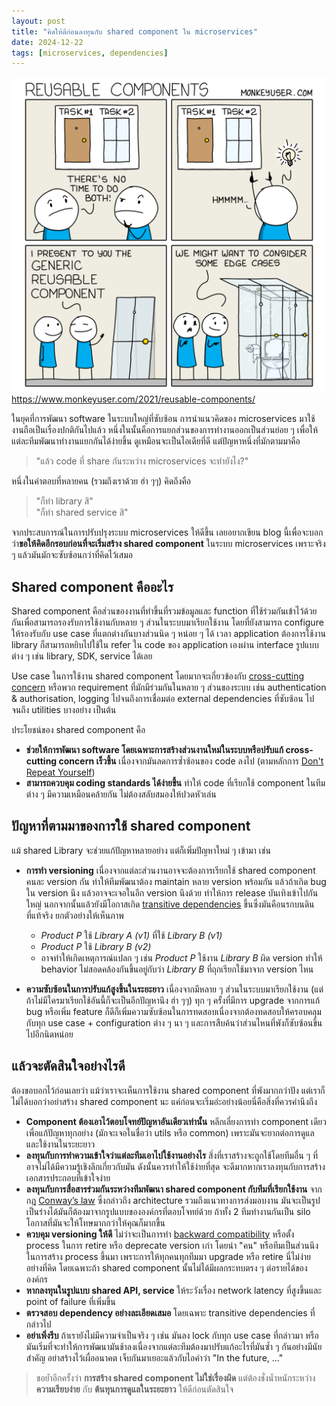 ```yaml
---
layout: post
title: "คิดให้ดีก่อนลงทุนกับ shared component ใน microservices"
date: 2024-12-22
tags: [microservices, dependencies]
---
```


![Reusable components](/assets/2024-12-22-reusable-components.png)
<https://www.monkeyuser.com/2021/reusable-components/>

ในยุคที่การพัฒนา software ในระบบใหญ่ที่ซับซ้อน การนำแนวคิดของ microservices มาใช้งานถือเป็นเรื่องปกติกันไปแล้ว หนึ่งในนั้นคือการแยกส่วนของการทำงานออกเป็นส่วนย่อย ๆ เพื่อให้แต่ละทีมพัฒนาทำงานแยกกันได้ง่ายขึ้น ดูเหมือนจะเป็นไอเดียที่ดี แต่ปัญหาหนึ่งที่มักตามมาคือ 

> "แล้ว code ที่ share กันระหว่าง microservices จะทำยังไง?"

หนึ่งในคำตอบที่หลายคน (รวมถึงเราด้วย ฮ่า ๆๆ) คิดถึงคือ 

> "ก็ทำ library สิ"  
> "ก็ทำ shared service สิ" 

จากประสบการณ์ในการปรับปรุงระบบ microservices ให้ดีขึ้น เลยอยากเขียน blog นี้เพื่อจะบอกว่า**ขอให้คิดอีกรอบก่อนที่จะเริ่มสร้าง shared component** ในระบบ microservices เพราะจริง ๆ แล้วมันมักจะซับซ้อนกว่าที่คิดไว้เสมอ

## Shared component คืออะไร
Shared component คือส่วนของงานที่ทำขึ้นที่รวมข้อมูลและ function ที่ใช้ร่วมกันเข้าไว้ด้วยกันเพื่อสามารถรองรับการใช้งานกับหลาย ๆ ส่วนในระบบมาเรียกใช้งาน โดยที่ยังสามารถ configure ให้รองรับกับ use case ที่แตกต่างกันบางส่วนนิด ๆ หน่อย ๆ ได้ เวลา application ต้องการใช้งาน library ก็สามารถหยิบไปใช้ใน refer ใน code ของ application เองผ่าน interface รูปแบบต่าง ๆ เช่น library, SDK, service ได้เลย  

Use case ในการใช้งาน shared component โดยมากจะเกี่ยวข้องกับ [cross-cutting concern](https://en.wikipedia.org/wiki/Cross-cutting_concern) หรือพวก requirement ที่มักมีร่วมกันในหลาย ๆ ส่วนของระบบ เช่น authentication & authorisation, logging ไปจนถึงการเชื่อมต่อ external dependencies ที่ซับซ้อน ไปจนถึง utilities บางอย่าง เป็นต้น  

ประโยชน์ของ shared component คือ

- **ช่วยให้การพัฒนา software โดยเฉพาะการสร้างส่วนงานใหม่ในระบบหรือปรับแก้ cross-cutting concern เร็วขึ้น** เนื่องจากมันลดการซ้ำซ้อนของ code ลงไป (ตามหลักการ [Don't Repeat Yourself](https://en.wikipedia.org/wiki/Don%27t_repeat_yourself))
- **สามารถควบคุม coding standards ได้ง่ายขึ้น** ทำให้ code ที่เรียกใช้ component ในทีมต่าง ๆ มีความเหมือนคล้ายกัน ไม่ต้องสลับสมองให้ปวดหัวเล่น  

## ปัญหาที่ตามมาของการใช้ shared component
แม้ shared Library จะช่วยแก้ปัญหาหลายอย่าง แต่ก็เพิ่มปัญหาใหม่ ๆ เข้ามา เช่น

- **การทำ versioning** เนื่องจากแต่ละส่วนงานอาจจะต้องการเรียกใช้ shared component คนละ version กัน ทำให้ทีมพัฒนาต้อง maintain หลาย version พร้อมกัน แล้วถ้าเกิด bug ใน version นึง แล้วอาจจะเจอในอีก version นึงด้วย ทำให้การ release บันเทิงเข้าไปกันใหญ่ นอกจากนั้นแล้วยังมีโอกาสเกิด [transitive dependencies](https://en.wikipedia.org/wiki/Transitive_dependency) ขึ้นซึ่งมันคือนรกบนดินที่แท้จริง ยกตัวอย่างให้เห็นภาพ

  - *Product P* ใช้ *Library A (v1)* ที่ใช้ *Library B (v1)*
  - *Product P* ใช้ *Library B (v2)*
  - อาจทำให้เกิดเหตุการณ์แปลก ๆ เช่น *Product P* ใช้งาน *Library B* ผิด version ทำให้ behavior ไม่สอดคล้องกันขึ้นอยู่กับว่า *Library B* ที่ถุกเรียกใช้มาจาก version ไหน

- **ความซับซ้อนในการปรับแก้สูงขึ้นในระยะยาว** เนื่องจากมีหลาย ๆ ส่วนในระบบมาเรียกใช้งาน (แต่ถ้าไม่มีใครมาเรียกใช้อันนี้ก็จะเป็นอีกปัญหานึง ฮ่า ๆๆ) ทุก ๆ ครั้งที่มีการ upgrade จากการแก้ bug หรือเพิ่ม feature ก็ดีก็เพิ่มความซับซ้อนในการทดสอบเนื่องจากต้องทดสอบให้ครอบคลุมกับทุก use case + configuration ต่าง ๆ นา ๆ  และการสืบค้นว่าส่วนไหนที่พังก็ซับซ้อนขึ้นไปอีกนิดหน่อย

## แล้วจะตัดสินใจอย่างไรดี
ต้องขอบอกไว้ก่อนเลยว่า แม้ว่าเราจะเห็นการใช้งาน shared component ที่พังมากกว่าปัง แต่เราก็ไม่ได้บอกว่าอย่าสร้าง shared component นะ แค่ก่อนจะเริ่มอ่ะอย่างน้อยนี่คือสิ่งที่ควรคำนึงถึง

- **Component ต้องเอาไว้ตอบโจทย์ปัญหาอันเดียวเท่านั้น** หลีกเลี่ยงการทำ component เดียวเพื่อแก้ปัญหาทุกอย่าง (มักจะเจอในชื่อว่า utils หรือ common) เพราะมันจะยากต่อการดูแลและใช้งานในระยะยาว
- **ลงทุนกับการทำความเข้าใจว่าแต่ละทีมเอาไปใช้งานอย่างไร** สิ่งที่เราสร้างจะถูกใช้โดยทีมอื่น ๆ ที่อาจไม่ได้มีความรู้เชิงลึกเกี่ยวกับมัน ดังนั้นควรทำให้ใช้ง่ายที่สุด จะดีมากหากเราลงทุนกับการสร้างเอกสารประกอบที่เข้าใจง่าย
- **ลงทุนกับการสื่อสารร่วมกันระหว่างทีมพัฒนา shared component กับทีมที่เรียกใช้งาน** จากกฎ [Conway’s law](https://en.wikipedia.org/wiki/Conway%27s_law) ซึ่งกล่าวถึง architecture รวมถึงแนวทางการส่งมอบงาน มันจะเป็นรูปเป็นร่างได้มันก็ต้องมาจากรูปแบบขององค์กรที่ตอบโจทย์ด้วย ถ้าทั้ง 2 ทีมทำงานกันเป็น silo โอกาสที่มันจะให้โทษมากกว่าให้คุณก็มากขึ้น
- **ควบคุม versioning ให้ดี** ไม่ว่าจะเป็นการทำ [backward compatibility](https://en.wikipedia.org/wiki/Backward_compatibility) หรือตั้ง process ในการ retire หรือ deprecate version เก่า โดยนำ "คน" หรือทีมเป็นส่วนนึงในการสร้าง process ขึ้นมา เพราะการให้ทุกคนทุกทีมมา upgrade หรือ retire นี่ไม่ง่ายอย่างที่คิด โดยเฉพาะถ้า shared component นั้นไม่ได้มีผลกระทบตรง ๆ ต่อรายได้ขององค์กร
- **หากลงทุนในรูปแบบ shared API, service** ให้ระวังเรื่อง network latency ที่สูงขึ้นและ point of failure ที่เพิ่มขึ้น
- **ตรวจสอบ dependency อย่างละเอียดเสมอ** โดยเฉพาะ transitive dependencies ที่กล่าวไป
- **อย่าเพิ่งรีบ** ถ้าเรายังไม่มีความจำเป็นจริง ๆ เช่น มันลง lock กับทุก use case ที่กล่าวมา หรือมันเริ่มที่จะทำให้การพัฒนามันช้าลงเนื่องจากแต่ละทีมต้องมาปรับแก้อะไรที่มันซ้ำ ๆ กันอย่างมีนัยสำคัญ อย่าสร้างไว้เผื่ออนาคต เจ็บกันมาเยอะแล้วกับไอคำว่า "In the future, ..."

> ขอย้ำอีกครั้งว่า **การสร้าง shared component ไม่ใช่เรื่องผิด** แต่ต้องชั่งน้ำหนักระหว่าง **ความเรียบง่าย** กับ **ต้นทุนการดูแลในระยะยาว** ให้ดีก่อนตัดสินใจ